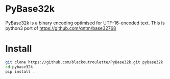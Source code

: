 # PyBase32k
PyBase32k is a binary encoding optimised for UTF-16-encoded text. 
This is python3 port of https://github.com/qntm/base32768

# Install
```bash
git clone https://github.com/blackoutroulette/PyBase32k.git pybase32k
cd pybase32k
pip install .
```
